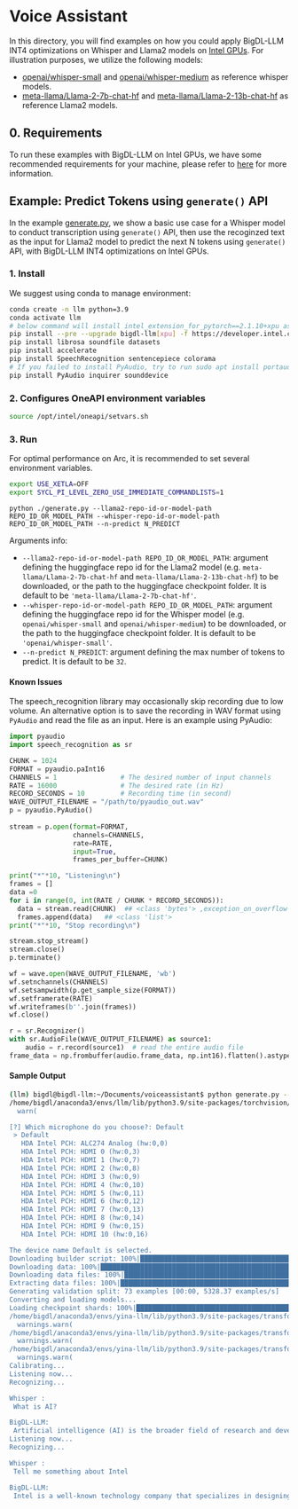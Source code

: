 # Voice Assistant
In this directory, you will find examples on how you could apply BigDL-LLM INT4 optimizations on Whisper and Llama2 models on [Intel GPUs](../README.md). For illustration purposes, we utilize the following models: 
- [openai/whisper-small](https://huggingface.co/openai/whisper-small) and [openai/whisper-medium](https://huggingface.co/openai/whisper-medium) as reference whisper models.
- [meta-llama/Llama-2-7b-chat-hf](https://huggingface.co/meta-llama/Llama-2-7b-chat-hf) and [meta-llama/Llama-2-13b-chat-hf](https://huggingface.co/meta-llama/Llama-2-13b-chat-hf) as reference Llama2 models.

## 0. Requirements
To run these examples with BigDL-LLM on Intel GPUs, we have some recommended requirements for your machine, please refer to [here](../README.md#recommended-requirements) for more information.

## Example: Predict Tokens using `generate()` API
In the example [generate.py](./generate.py), we show a basic use case for a Whisper model to conduct transcription using `generate()` API, then use the recoginzed text as the input for Llama2 model to predict the next N tokens using `generate()` API, with BigDL-LLM INT4 optimizations on Intel GPUs.
### 1. Install
We suggest using conda to manage environment:
```bash
conda create -n llm python=3.9
conda activate llm
# below command will install intel_extension_for_pytorch==2.1.10+xpu as default
pip install --pre --upgrade bigdl-llm[xpu] -f https://developer.intel.com/ipex-whl-stable-xpu
pip install librosa soundfile datasets
pip install accelerate
pip install SpeechRecognition sentencepiece colorama
# If you failed to install PyAudio, try to run sudo apt install portaudio19-dev on ubuntu
pip install PyAudio inquirer sounddevice
```

### 2. Configures OneAPI environment variables
```bash
source /opt/intel/oneapi/setvars.sh
```

### 3. Run

For optimal performance on Arc, it is recommended to set several environment variables.

```bash
export USE_XETLA=OFF
export SYCL_PI_LEVEL_ZERO_USE_IMMEDIATE_COMMANDLISTS=1
```

```
python ./generate.py --llama2-repo-id-or-model-path REPO_ID_OR_MODEL_PATH --whisper-repo-id-or-model-path REPO_ID_OR_MODEL_PATH --n-predict N_PREDICT
```

Arguments info:
- `--llama2-repo-id-or-model-path REPO_ID_OR_MODEL_PATH`: argument defining the huggingface repo id for the Llama2 model (e.g. `meta-llama/Llama-2-7b-chat-hf` and `meta-llama/Llama-2-13b-chat-hf`) to be downloaded, or the path to the huggingface checkpoint folder. It is default to be `'meta-llama/Llama-2-7b-chat-hf'`.
- `--whisper-repo-id-or-model-path REPO_ID_OR_MODEL_PATH`: argument defining the huggingface repo id for the Whisper model (e.g. `openai/whisper-small` and `openai/whisper-medium`) to be downloaded, or the path to the huggingface checkpoint folder. It is default to be `'openai/whisper-small'`.
- `--n-predict N_PREDICT`: argument defining the max number of tokens to predict. It is default to be `32`.

#### Known Issues
The speech_recognition library may occasionally skip recording due to low volume. An alternative option is to save the recording in WAV format using `PyAudio` and read the file as an input. Here is an example using PyAudio:
```python
import pyaudio
import speech_recognition as sr

CHUNK = 1024
FORMAT = pyaudio.paInt16
CHANNELS = 1                # The desired number of input channels
RATE = 16000                # The desired rate (in Hz)
RECORD_SECONDS = 10         # Recording time (in second)
WAVE_OUTPUT_FILENAME = "/path/to/pyaudio_out.wav"
p = pyaudio.PyAudio()
                
stream = p.open(format=FORMAT,
                channels=CHANNELS,
                rate=RATE,
                input=True,
                frames_per_buffer=CHUNK)

print("*"*10, "Listening\n")
frames = []
data =0
for i in range(0, int(RATE / CHUNK * RECORD_SECONDS)):
  data = stream.read(CHUNK)  ## <class 'bytes'> ,exception_on_overflow = False
  frames.append(data)   ## <class 'list'>
print("*"*10, "Stop recording\n")

stream.stop_stream()
stream.close()
p.terminate()

wf = wave.open(WAVE_OUTPUT_FILENAME, 'wb')
wf.setnchannels(CHANNELS)
wf.setsampwidth(p.get_sample_size(FORMAT))
wf.setframerate(RATE)
wf.writeframes(b''.join(frames))
wf.close()

r = sr.Recognizer()
with sr.AudioFile(WAVE_OUTPUT_FILENAME) as source1:
    audio = r.record(source1)  # read the entire audio file   
frame_data = np.frombuffer(audio.frame_data, np.int16).flatten().astype(np.float32) / 32768.0
```

#### Sample Output
```bash
(llm) bigdl@bigdl-llm:~/Documents/voiceassistant$ python generate.py --llama2-repo-id-or-model-path /mnt/windows/demo/models/Llama-2-7b-chat-hf --whisper-repo-id-or-model-path /mnt/windows/demo/models/whisper-medium
/home/bigdl/anaconda3/envs/llm/lib/python3.9/site-packages/torchvision/io/image.py:13: UserWarning: Failed to load image Python extension: ''If you don't plan on using image functionality from `torchvision.io`, you can ignore this warning. Otherwise, there might be something wrong with your environment. Did you have `libjpeg` or `libpng` installed before building `torchvision` from source?
  warn(

[?] Which microphone do you choose?: Default
 > Default
   HDA Intel PCH: ALC274 Analog (hw:0,0)
   HDA Intel PCH: HDMI 0 (hw:0,3)
   HDA Intel PCH: HDMI 1 (hw:0,7)
   HDA Intel PCH: HDMI 2 (hw:0,8)
   HDA Intel PCH: HDMI 3 (hw:0,9)
   HDA Intel PCH: HDMI 4 (hw:0,10)
   HDA Intel PCH: HDMI 5 (hw:0,11)
   HDA Intel PCH: HDMI 6 (hw:0,12)
   HDA Intel PCH: HDMI 7 (hw:0,13)
   HDA Intel PCH: HDMI 8 (hw:0,14)
   HDA Intel PCH: HDMI 9 (hw:0,15)
   HDA Intel PCH: HDMI 10 (hw:0,16)

The device name Default is selected.
Downloading builder script: 100%|██████████████████████████████████████████████████████| 5.17k/5.17k [00:00<00:00, 14.3MB/s]
Downloading data: 100%|████████████████████████████████████████████████████████████████████████████████████████| 9.08M/9.08M [00:01<00:00, 4.75MB/s]
Downloading data files: 100%|████████████████████████████████████████████████████████████████████████████████████████| 1/1 [00:04<00:00,  4.57s/it]]
Extracting data files: 100%|██████████████████████████████████████████████████████████████████████████████████████████| 1/1 [00:00<00:00, 39.98it/s]
Generating validation split: 73 examples [00:00, 5328.37 examples/s]
Converting and loading models...
Loading checkpoint shards: 100%|██████████████████████████████████████████████████████████████████████████████████████| 3/3 [00:09<00:00,  3.04s/it]
/home/bigdl/anaconda3/envs/yina-llm/lib/python3.9/site-packages/transformers/generation/configuration_utils.py:362: UserWarning: `do_sample` is set to `False`. However, `temperature` is set to `0.9` -- this flag is only used in sample-based generation modes. You should set `do_sample=True` or unset `temperature`. This was detected when initializing the generation config instance, which means the corresponding file may hold incorrect parameterization and should be fixed.
  warnings.warn(
/home/bigdl/anaconda3/envs/yina-llm/lib/python3.9/site-packages/transformers/generation/configuration_utils.py:367: UserWarning: `do_sample` is set to `False`. However, `top_p` is set to `0.6` -- this flag is only used in sample-based generation modes. You should set `do_sample=True` or unset `top_p`. This was detected when initializing the generation config instance, which means the corresponding file may hold incorrect parameterization and should be fixed.
  warnings.warn(
/home/bigdl/anaconda3/envs/yina-llm/lib/python3.9/site-packages/transformers/generation/utils.py:1411: UserWarning: You have modified the pretrained model configuration to control generation. This is a deprecated strategy to control generation and will be removed soon, in a future version. Please use a generation configuration file (see https://huggingface.co/docs/transformers/main_classes/text_generation )
  warnings.warn(
Calibrating...
Listening now...
Recognizing...

Whisper : 
 What is AI?

BigDL-LLM: 
 Artificial intelligence (AI) is the broader field of research and development aimed at creating machines that can perform tasks that typically require human intelligence,
Listening now...
Recognizing...

Whisper : 
 Tell me something about Intel

BigDL-LLM: 
 Intel is a well-known technology company that specializes in designing, manufacturing, and selling computer hardware components and semiconductor products.
```

